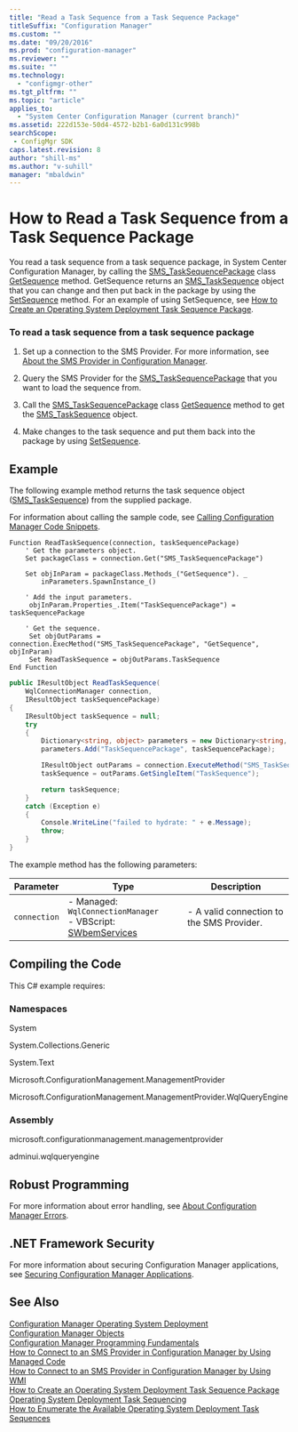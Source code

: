 ```yaml
---
title: "Read a Task Sequence from a Task Sequence Package"
titleSuffix: "Configuration Manager"
ms.custom: ""
ms.date: "09/20/2016"
ms.prod: "configuration-manager"
ms.reviewer: ""
ms.suite: ""
ms.technology:
  - "configmgr-other"
ms.tgt_pltfrm: ""
ms.topic: "article"
applies_to:
  - "System Center Configuration Manager (current branch)"
ms.assetid: 222d153e-50d4-4572-b2b1-6a0d131c998bsearchScope: - ConfigMgr SDK
caps.latest.revision: 8
author: "shill-ms"
ms.author: "v-suhill"
manager: "mbaldwin"
---
```

# How to Read a Task Sequence from a Task Sequence Package
You read a task sequence from a task sequence package, in System Center Configuration Manager, by calling the [SMS_TaskSequencePackage](../../develop/reference/osd/sms_tasksequencepackage-server-wmi-class.md) class [GetSequence](../../develop/reference/osd/getsequence-method-in-class-sms_tasksequencepackage.md) method. GetSequence returns an [SMS_TaskSequence](../../develop/reference/osd/sms_tasksequence-server-wmi-class.md) object that you can change and then put back in the package by using the [SetSequence](../../develop/reference/osd/setsequence-method-in-class-sms_tasksequencepackage.md) method. For an example of using SetSequence, see [How to Create an Operating System Deployment Task Sequence Package](../../develop/osd/how-to-create-an-operating-system-deployment-task-sequence-package.md).  

### To read a task sequence from a task sequence package  

1.  Set up a connection to the SMS Provider. For more information, see [About the SMS Provider in Configuration Manager](../../develop/core/understand/about-the-sms-provider-in-configuration-manager.md).  

2.  Query the SMS Provider for the [SMS_TaskSequencePackage](../../develop/reference/osd/sms_tasksequencepackage-server-wmi-class.md) that you want to load the sequence from.  

3.  Call the [SMS_TaskSequencePackage](../../develop/reference/osd/sms_tasksequencepackage-server-wmi-class.md) class [GetSequence](../../develop/reference/osd/getsequence-method-in-class-sms_tasksequencepackage.md) method to get the [SMS_TaskSequence](../../develop/reference/osd/sms_tasksequence-server-wmi-class.md) object.  

4.  Make changes to the task sequence and put them back into the package by using [SetSequence](../../develop/reference/osd/setsequence-method-in-class-sms_tasksequencepackage.md).  

## Example  
 The following example method returns the task sequence object ([SMS_TaskSequence](../../develop/reference/osd/sms_tasksequence-server-wmi-class.md)) from the supplied package.  

 For information about calling the sample code, see [Calling Configuration Manager Code Snippets](../../develop/core/understand/calling-code-snippets.md).  

```vbs  
Function ReadTaskSequence(connection, taskSequencePackage)  
    ' Get the parameters object.  
    Set packageClass = connection.Get("SMS_TaskSequencePackage")  

    Set objInParam = packageClass.Methods_("GetSequence"). _  
        inParameters.SpawnInstance_()  

    ' Add the input parameters.  
     objInParam.Properties_.Item("TaskSequencePackage") =  taskSequencePackage  

    ' Get the sequence.  
     Set objOutParams = connection.ExecMethod("SMS_TaskSequencePackage", "GetSequence", objInParam)  
     Set ReadTaskSequence = objOutParams.TaskSequence  
End Function  
```  

```c#  
public IResultObject ReadTaskSequence(  
    WqlConnectionManager connection,   
    IResultObject taskSequencePackage)  
{  
    IResultObject taskSequence = null;  
    try  
    {  
        Dictionary<string, object> parameters = new Dictionary<string, object>();  
        parameters.Add("TaskSequencePackage", taskSequencePackage);  

        IResultObject outParams = connection.ExecuteMethod("SMS_TaskSequencePackage", "GetSequence", parameters);  
        taskSequence = outParams.GetSingleItem("TaskSequence");  

        return taskSequence;  
    }  
    catch (Exception e)  
    {  
        Console.WriteLine("failed to hydrate: " + e.Message);  
        throw;  
    }  
}  

```  

 The example method has the following parameters:  

|Parameter|Type|Description|  
|---------------|----------|-----------------|  
|`connection`|-   Managed: `WqlConnectionManager`<br />-   VBScript: [SWbemServices](https://msdn.microsoft.com/library/aa393854.aspx)|-   A valid connection to the SMS Provider.|  

## Compiling the Code  
 This C# example requires:  

### Namespaces  
 System  

 System.Collections.Generic  

 System.Text  

 Microsoft.ConfigurationManagement.ManagementProvider  

 Microsoft.ConfigurationManagement.ManagementProvider.WqlQueryEngine  

### Assembly  
 microsoft.configurationmanagement.managementprovider  

 adminui.wqlqueryengine  

## Robust Programming  
 For more information about error handling, see [About Configuration Manager Errors](../../develop/core/understand/about-configuration-manager-errors.md).  

## .NET Framework Security  
 For more information about securing Configuration Manager applications, see [Securing Configuration Manager Applications](../../develop/core/understand/securing-configuration-manager-applications.md).  

## See Also  
 [Configuration Manager Operating System Deployment](../../develop/osd/operating-system-deployment.md)   
 [Configuration Manager Objects](../../develop/core/understand/configuration-manager-objects.md)   
 [Configuration Manager Programming Fundamentals](../../develop/core/understand/configuration-manager-programming-fundamentals.md)   
 [How to Connect to an SMS Provider in Configuration Manager by Using Managed Code](../../develop/core/understand/how-to-connect-to-an-sms-provider-by-using-managed-code.md)   
 [How to Connect to an SMS Provider in Configuration Manager  by Using WMI](../../develop/core/understand/how-to-connect-to-an-sms-provider-in-configuration-manager-by-using-wmi.md)   
 [How to Create an Operating System Deployment Task Sequence Package](../../develop/osd/how-to-create-an-operating-system-deployment-task-sequence-package.md)   
 [Operating System Deployment Task Sequencing](../../develop/osd/operating-system-deployment-task-sequencing.md)   
 [How to Enumerate the Available Operating System Deployment Task Sequences](../../develop/osd/how-to-enumerate-the-available-operating-system-deployment-task-sequences.md)
